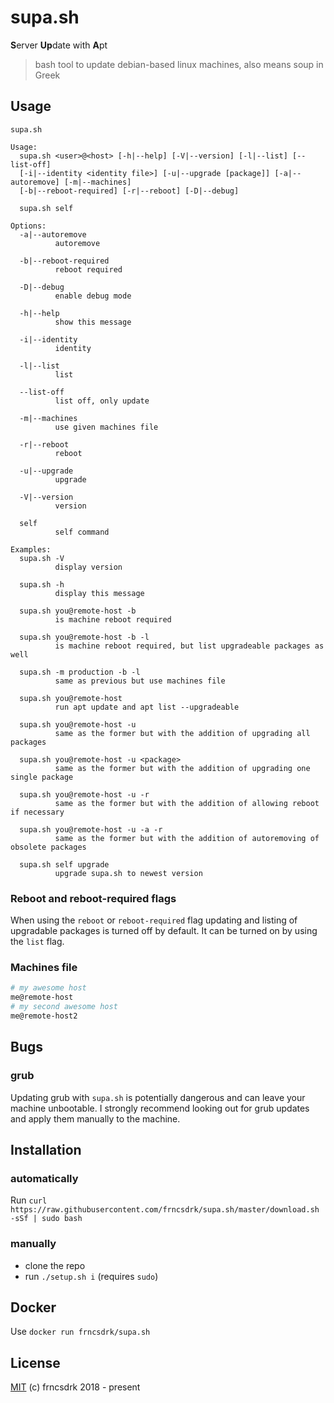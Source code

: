 # supa.sh

**S**erver **Up**date with **A**pt

> bash tool to update debian-based linux machines, also means soup in Greek

## Usage

```
supa.sh

Usage:
  supa.sh <user>@<host> [-h|--help] [-V|--version] [-l|--list] [--list-off]
  [-i|--identity <identity file>] [-u|--upgrade [package]] [-a|--autoremove] [-m|--machines]
  [-b|--reboot-required] [-r|--reboot] [-D|--debug]

  supa.sh self

Options:
  -a|--autoremove
          autoremove

  -b|--reboot-required
          reboot required

  -D|--debug
          enable debug mode

  -h|--help
          show this message

  -i|--identity
          identity

  -l|--list
          list

  --list-off
          list off, only update

  -m|--machines
          use given machines file

  -r|--reboot
          reboot

  -u|--upgrade
          upgrade

  -V|--version
          version

  self
          self command

Examples:
  supa.sh -V
          display version

  supa.sh -h
          display this message

  supa.sh you@remote-host -b
          is machine reboot required

  supa.sh you@remote-host -b -l
          is machine reboot required, but list upgradeable packages as well

  supa.sh -m production -b -l
          same as previous but use machines file

  supa.sh you@remote-host
          run apt update and apt list --upgradeable

  supa.sh you@remote-host -u
          same as the former but with the addition of upgrading all packages

  supa.sh you@remote-host -u <package>
          same as the former but with the addition of upgrading one single package

  supa.sh you@remote-host -u -r
          same as the former but with the addition of allowing reboot if necessary

  supa.sh you@remote-host -u -a -r
          same as the former but with the addition of autoremoving of obsolete packages

  supa.sh self upgrade
          upgrade supa.sh to newest version

```

### Reboot and reboot-required flags

When using the `reboot` or `reboot-required` flag updating and listing of upgradable packages is turned off by default.
It can be turned on by using the `list` flag.

### Machines file

```sh
# my awesome host
me@remote-host
# my second awesome host
me@remote-host2
```

## Bugs

### grub

Updating grub with `supa.sh` is potentially dangerous and can leave your machine unbootable.
I strongly recommend looking out for grub updates and apply them manually to the machine.

## Installation

### automatically

Run `curl https://raw.githubusercontent.com/frncsdrk/supa.sh/master/download.sh -sSf | sudo bash`

### manually

- clone the repo
- run `./setup.sh i` (requires `sudo`)

## Docker

Use `docker run frncsdrk/supa.sh`

## License

[MIT](https://github.com/frncsdrk/supa.sh/blob/master/LICENSE) (c) frncsdrk 2018 - present
